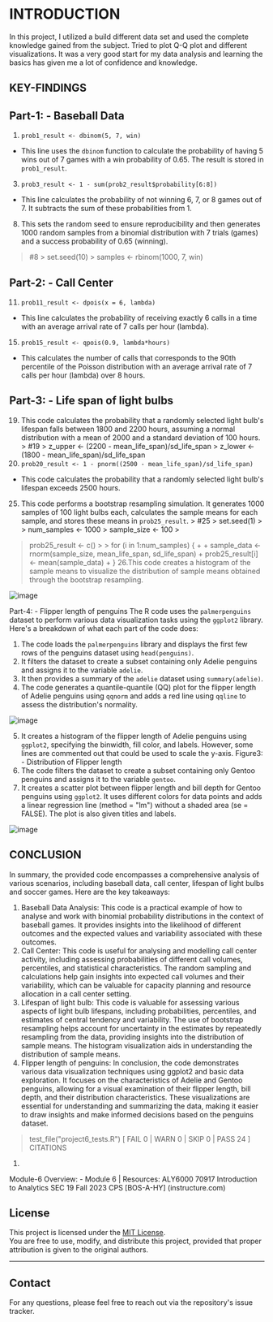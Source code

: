 # INTRODUCTION
In this project, I utilized a build different data set and used the complete knowledge gained from the subject. Tried to plot Q-Q plot and different visualizations. It was a very good start for my data analysis and learning the basics has given me a lot of confidence and knowledge.
## KEY-FINDINGS
## Part-1: - Baseball Data
1. `prob1_result <- dbinom(5, 7, win)`
- This line uses the `dbinom` function to calculate the probability of having 5 wins out of 7 games with a win probability of 0.65. The result is stored in `prob1_result`.
3. `prob3_result <- 1 - sum(prob2_result$probability[6:8])`
- This line calculates the probability of not winning 6, 7, or 8 games out of 7. It subtracts the sum of these probabilities from 1.
8. This sets the random seed to ensure reproducibility and then generates 1000 random samples from a binomial distribution with 7 trials (games) and a success probability of 0.65 (winning).
> #8 > set.seed(10) > samples <- rbinom(1000, 7, win)
## Part-2: - Call Center
11. `prob11_result <- dpois(x = 6, lambda)`
- This line calculates the probability of receiving exactly 6 calls in a time with an average arrival rate of 7 calls per hour (lambda).
15. `prob15_result <- qpois(0.9, lambda*hours)`
- This calculates the number of calls that corresponds to the 90th percentile of the Poisson distribution with an average arrival rate of 7 calls per hour (lambda) over 8 hours.
## Part-3: - Life span of light bulbs
19. This code calculates the probability that a randomly selected light bulb's lifespan falls between 1800 and 2200 hours, assuming a normal distribution with a mean of 2000 and a standard deviation of 100 hours. > #19 > z_upper <- (2200 - mean_life_span)/sd_life_span > z_lower <- (1800 - mean_life_span)/sd_life_span
20. `prob20_result <- 1 - pnorm((2500 - mean_life_span)/sd_life_span)`
- This code calculates the probability that a randomly selected light bulb's lifespan exceeds 2500 hours.
25. This code performs a bootstrap resampling simulation. It generates 1000 samples of 100 light bulbs each, calculates the sample means for each sample, and stores these means in `prob25_result`. > #25 > set.seed(1) > > num_samples <- 1000 > sample_size <- 100 >
> prob25_result <- c() > > for (i in 1:num_samples) { + + sample_data <- rnorm(sample_size, mean_life_span, sd_life_span) + prob25_result[i] <- mean(sample_data) + }
26.This code creates a histogram of the sample means to visualize the distribution of sample means obtained through the bootstrap resampling.

![image](https://github.com/user-attachments/assets/864e94b0-3d5c-4d6b-a7d9-a361bd231e36)

Part-4: - Flipper length of penguins
The R code uses the `palmerpenguins` dataset to perform various data visualization tasks using the `ggplot2` library. Here's a breakdown of what each part of the code does:
1. The code loads the `palmerpenguins` library and displays the first few rows of the penguins dataset using `head(penguins)`.
2. It filters the dataset to create a subset containing only Adelie penguins and assigns it to the variable `adelie`.
3. It then provides a summary of the `adelie` dataset using `summary(adelie)`.
4. The code generates a quantile-quantile (QQ) plot for the flipper length of Adelie penguins using `qqnorm` and adds a red line using `qqline` to assess the distribution's normality.

![image](https://github.com/user-attachments/assets/7a1f199b-2943-473d-91ac-7c522ff52055)

5. It creates a histogram of the flipper length of Adelie penguins using `ggplot2`, specifying the binwidth, fill color, and labels. However, some lines are commented out that could be used to scale the y-axis.
Figure3: - Distribution of Flipper length
6. The code filters the dataset to create a subset containing only Gentoo penguins and assigns it to the variable `gentoo`.
7. It creates a scatter plot between flipper length and bill depth for Gentoo penguins using `ggplot2`. It uses different colors for data points and adds a linear regression line (method = "lm") without a shaded area (se = FALSE). The plot is also given titles and labels.

![image](https://github.com/user-attachments/assets/566d24a7-eef8-484f-9437-eb1115ec4b72)

## CONCLUSION
In summary, the provided code encompasses a comprehensive analysis of various scenarios, including baseball data, call center, lifespan of light bulbs and soccer games. Here are the key takeaways:
1. Baseball Data Analysis:
This code is a practical example of how to analyse and work with binomial probability distributions in the context of baseball games. It provides insights into the likelihood of different outcomes and the expected values and variability associated with these outcomes.
2. Call Center:
This code is useful for analysing and modelling call center activity, including assessing probabilities of different call volumes, percentiles, and statistical characteristics. The random sampling and calculations help gain insights into expected call volumes and their variability, which can be valuable for capacity planning and resource allocation in a call center setting.
3. Lifespan of light bulb:
This code is valuable for assessing various aspects of light bulb lifespans, including probabilities, percentiles, and estimates of central tendency and variability. The use of bootstrap resampling helps account for uncertainty in the estimates by repeatedly resampling from the data, providing insights into the distribution of sample means. The histogram visualization aids in understanding the distribution of sample means.
4. Flipper length of penguins:
In conclusion, the code demonstrates various data visualization techniques using ggplot2 and basic data exploration. It focuses on the characteristics of Adelie and Gentoo penguins, allowing for a visual examination of their flipper length, bill depth, and their distribution characteristics. These visualizations are essential for understanding and summarizing the data, making it easier to draw insights and make informed decisions based on the penguins dataset.
> test_file("project6_tests.R") [ FAIL 0 | WARN 0 | SKIP 0 | PASS 24 ]
CITATIONS
1.
Module-6 Overview: -
Module 6 | Resources: ALY6000 70917 Introduction to Analytics SEC 19 Fall 2023 CPS [BOS-A-HY] (instructure.com)
## License

This project is licensed under the [MIT License](LICENSE).  
You are free to use, modify, and distribute this project, provided that proper attribution is given to the original authors.

---

## Contact
For any questions, please feel free to reach out via the repository's issue tracker.
